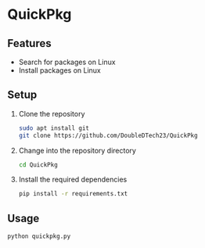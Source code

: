 # QuickPkg

## Features
 - Search for packages on Linux
 - Install packages on Linux

## Setup
1. Clone the repository

   ```bash
   sudo apt install git
   git clone https://github.com/DoubleDTech23/QuickPkg
   ```
   
2. Change into the repository directory

   ```bash
   cd QuickPkg
   ```

3. Install the required dependencies

   ```bash
   pip install -r requirements.txt
   ```

## Usage

  ```bash
  python quickpkg.py
  ```
